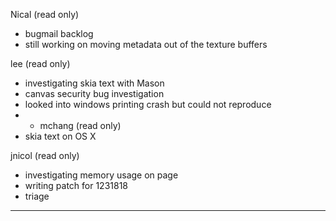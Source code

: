 Nical (read only)
* bugmail backlog
* still working on moving metadata out of the texture buffers



lee (read only)
* investigating skia text with Mason
* canvas security bug investigation
* looked into windows printing crash but could not reproduce
* * mchang (read only)
* skia text on OS X



jnicol (read only)
* investigating memory usage on page
* writing patch for 1231818
* triage

________________


